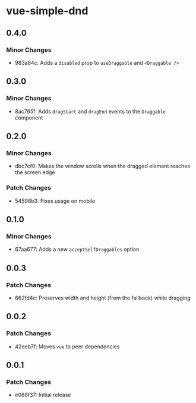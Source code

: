 # vue-simple-dnd

## 0.4.0

### Minor Changes

- 983a84c: Adds a `disabled` prop to `useDraggable` and `<Draggable />`

## 0.3.0

### Minor Changes

- 8ac765f: Adds `dragStart` and `dragEnd` events to the `Draggable` component

## 0.2.0

### Minor Changes

- dbc7cf0: Makes the window scrolls when the dragged element reaches the screen edge

### Patch Changes

- 54598b3: Fixes usage on mobile

## 0.1.0

### Minor Changes

- 67aa677: Adds a new `acceptSelfDraggables` option

## 0.0.3

### Patch Changes

- 662fd4c: Preserves width and height (from the fallback) while dragging

## 0.0.2

### Patch Changes

- 42eeb7f: Moves `vue` to peer dependencies

## 0.0.1

### Patch Changes

- e088f37: Initial release
